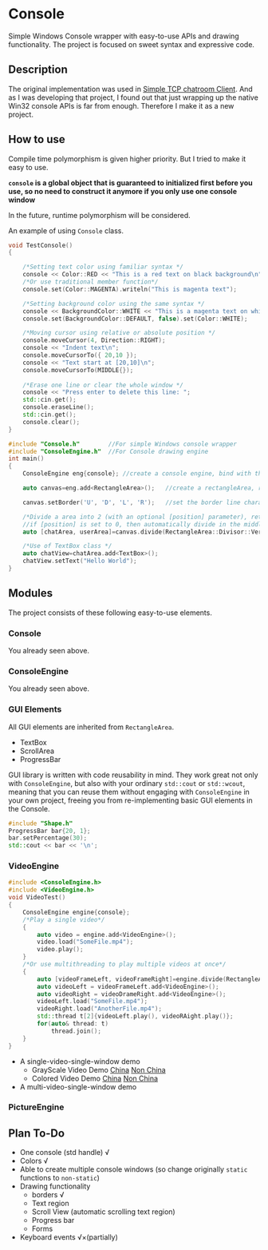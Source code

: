 # Console
 Simple Windows Console wrapper with easy-to-use APIs and drawing functionality. The project is focused on sweet syntax and expressive code.
## Description
The original implementation was used in [Simple TCP chatroom Client](https://github.com/HO-COOH/CS7850/tree/master/Project/V2). And as I was developing that project, I found out that just wrapping up the native Win32 console APIs is far from enough. Therefore I make it as a new project. 
## How to use
Compile time polymorphism is given higher priority. But I tried to make it easy to use.

**``console`` is a global object that is guaranteed to initialized first before you use, so no need to construct it anymore if you only use one console window**

In the future, runtime polymorphism will be considered.

An example of using ``Console`` class.
```cpp
void TestConsole()
{

    /*Setting text color using familiar syntax */
    console << Color::RED << "This is a red text on black background\n";
    /*Or use traditional member function*/
    console.set(Color::MAGENTA).writeln("This is magenta text");

    /*Setting background color using the same syntax */
    console << BackgroundColor::WHITE << "This is a magenta text on white background\n";
    console.set(BackgroundColor::DEFAULT, false).set(Color::WHITE);

    /*Moving cursor using relative or absolute position */
    console.moveCursor(4, Direction::RIGHT);
    console << "Indent text\n";
    console.moveCursorTo({ 20,10 });
    console << "Text start at [20,10]\n";
    console.moveCursorTo(MIDDLE{});
    
    /*Erase one line or clear the whole window */
    console << "Press enter to delete this line: ";
    std::cin.get();
    console.eraseLine();
    std::cin.get();
    console.clear();
}
```

```cpp
#include "Console.h"        //For simple Windows console wrapper
#include "ConsoleEngine.h"  //For Console drawing engine
int main()
{
    ConsoleEngine eng{console}; //create a console engine, bind with the just-created window

    auto canvas=eng.add<RectangleArea>();   //create a rectangleArea, returns a handle to the area

    canvas.setBorder('U', 'D', 'L', 'R');   //set the border line characters in the order of: up, down, left, right

    /*Divide a area into 2 (with an optional [position] parameter), returning a pair of handles*/
    //if [position] is set to 0, then automatically divide in the middle
    auto [chatArea, userArea]=canvas.divide(RectangleArea::Divisor::Vertical, 30);

    /*Use of TextBox class */
    auto chatView=chatArea.add<TextBox>();
    chatView.setText("Hello World");
}
```

## Modules
The project consists of these following easy-to-use elements. 
### Console
You already seen above.
### ConsoleEngine
You already seen above.
### GUI Elements
All GUI elements are inherited from ``RectangleArea``.
- TextBox
- ScrollArea
- ProgressBar

GUI library is written with code reusability in mind. They work great not only with ``ConsoleEngine``, but also with your ordinary ``std::cout`` or ``std::wcout``, meaning that you can reuse them without engaging with ``ConsoleEngine`` in your own project, freeing you from re-implementing basic GUI elements in the Console.
```cpp
#include "Shape.h"
ProgressBar bar{20, 1};
bar.setPercentage(30);
std::cout << bar << '\n';
```

### VideoEngine
```cpp
#include <ConsoleEngine.h>
#include <VideoEngine.h>
void VideoTest()
{
    ConsoleEngine engine{console};
    /*Play a single video*/
    {
        auto video = engine.add<VideoEngine>();
        video.load("SomeFile.mp4");
        video.play();
    }
    /*Or use multithreading to play multiple videos at once*/
    {
        auto [videoFrameLeft, videoFrameRight]=engine.divide(RectangleArea::Vertical);
        auto videoLeft = videoFrameLeft.add<VideoEngine>();
        auto videoRight = videoDrameRight.add<VideoEngine>();
        videoLeft.load("SomeFile.mp4");
        videoRight.load("AnotherFile.mp4");
        std::thread t[2]{videoLeft.play(), videoRAight.play()};
        for(auto& thread: t)
            thread.join();
    }
}
```
- A single-video-single-window demo
  + GrayScale Video Demo [China](https://www.bilibili.com/video/BV1aK411p7hJ) [Non China](https://www.youtube.com/watch?v=0b1pUuar8Fc&t=151s)
  + Colored Video Demo [China](https://www.bilibili.com/video/BV165411Y7w6) [Non China](https://www.youtube.com/watch?v=9k3mMGZGRz4)
- A multi-video-single-window demo
### PictureEngine


## Plan To-Do
- One console (std handle) √
- Colors √
- Able to create multiple console windows (so change originally ``static`` functions to ``non-static``)
- Drawing functionality
    + borders √
    + Text region
    + Scroll View (automatic scrolling text region)
    + Progress bar
    + Forms
- Keyboard events √×(partially)
